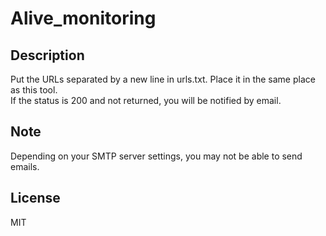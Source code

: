 # Alive_monitoring

## Description  
Put the URLs separated by a new line in urls.txt. Place it in the same place as this tool.  
If the status is 200 and not returned, you will be notified by email.  

## Note  
Depending on your SMTP server settings, you may not be able to send emails.  

## License
MIT
